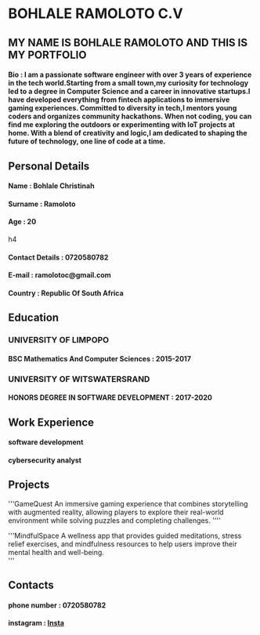 # BOHLALE RAMOLOTO C.V

<section>
<h2>MY NAME IS BOHLALE RAMOLOTO AND THIS IS MY PORTFOLIO</h2>
<h4>Bio : I am a passionate software engineer with over 3 years of experience in the tech world.Starting from a small town,my curiosity for technology led to a degree in Computer Science and a career in innovative startups.I have developed everything from fintech applications to immersive gaming experiences. Committed to diversity in tech,I mentors young coders and organizes community hackathons. When not coding, you can find me exploring the outdoors or experimenting with IoT projects at home. With a blend of creativity and logic,I am dedicated to shaping the future of technology, one line of code at a time. </h4>
<section>
    
<section>
<h2>Personal Details</h2>
<h4>Name : Bohlale Christinah</h4>
<h4>Surname : Ramoloto</h4>
<h4>Age : 20 </h4>h4 
<h4>Contact Details :  0720580782</h4>
<h4>E-mail : ramolotoc@gmail.com</h4>
<h4>Country : Republic Of South Africa</h4>
</section>

<section>
<h2>Education</h2>
<h3>UNIVERSITY OF LIMPOPO</h3>
<h4> BSC Mathematics And Computer Sciences : 2015-2017</h4>
<h3>UNIVERSITY OF WITSWATERSRAND</h3>
<h4> HONORS DEGREE IN SOFTWARE DEVELOPMENT : 2017-2020</h4>
</section>

<section>
<h2>Work Experience</h2>
<h4>software development </h4>
<h4>cybersecurity analyst</h4>
</section>

<section>
<h2>Projects</h2>
'''GameQuest
An immersive gaming experience that combines storytelling with augmented reality, allowing players to explore their real-world environment while solving puzzles and completing challenges.
''''

'''MindfulSpace
 A wellness app that provides guided meditations, stress relief exercises, and mindfulness resources to help users improve their mental health and well-being.  
'''

</section>

<section>
<h2>Contacts</h2>
<h4>phone number : 0720580782 </h4>
<h4>instagram : <a href="https://www.instagram.com/official_bohlale">Insta</a> </h4>
</section>

